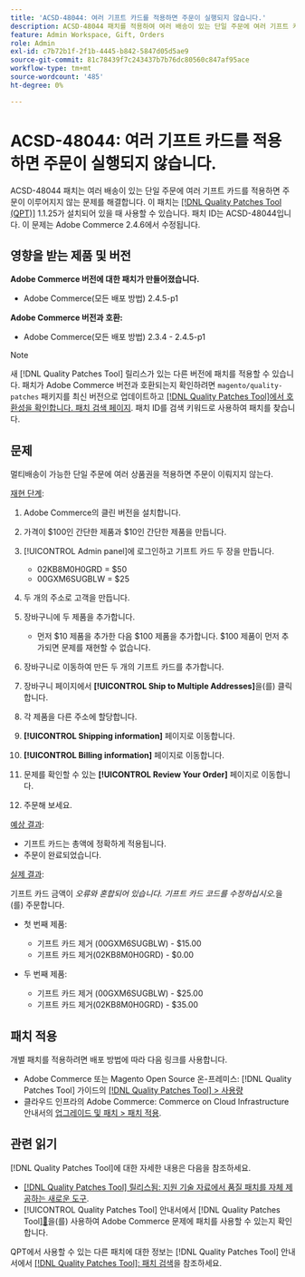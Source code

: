 ```yaml
---
title: 'ACSD-48044: 여러 기프트 카드를 적용하면 주문이 실행되지 않습니다.'
description: ACSD-48044 패치를 적용하여 여러 배송이 있는 단일 주문에 여러 기프트 카드를 적용하면 주문이 이루어지지 않는 Adobe Commerce 문제를 해결합니다.
feature: Admin Workspace, Gift, Orders
role: Admin
exl-id: c7b72b1f-2f1b-4445-b842-5847d05d5ae9
source-git-commit: 81c78439f7c243437b7b76dc80560c847af95ace
workflow-type: tm+mt
source-wordcount: '485'
ht-degree: 0%

---
```


# ACSD-48044: 여러 기프트 카드를 적용하면 주문이 실행되지 않습니다.

ACSD-48044 패치는 여러 배송이 있는 단일 주문에 여러 기프트 카드를 적용하면 주문이 이루어지지 않는 문제를 해결합니다. 이 패치는 [[!DNL Quality Patches Tool (QPT)]](https://experienceleague.adobe.com/en/docs/commerce-knowledge-base/kb/announcements/commerce-announcements/magento-quality-patches-released-new-tool-to-self-serve-quality-patches) 1.1.25가 설치되어 있을 때 사용할 수 있습니다. 패치 ID는 ACSD-48044입니다. 이 문제는 Adobe Commerce 2.4.6에서 수정됩니다.

## 영향을 받는 제품 및 버전

**Adobe Commerce 버전에 대한 패치가 만들어졌습니다.**

* Adobe Commerce(모든 배포 방법) 2.4.5-p1

**Adobe Commerce 버전과 호환:**

* Adobe Commerce(모든 배포 방법) 2.3.4 - 2.4.5-p1

>[!NOTE]
>
>새 [!DNL Quality Patches Tool] 릴리스가 있는 다른 버전에 패치를 적용할 수 있습니다. 패치가 Adobe Commerce 버전과 호환되는지 확인하려면 `magento/quality-patches` 패키지를 최신 버전으로 업데이트하고 [[!DNL Quality Patches Tool]에서 호환성을 확인합니다. 패치 검색 페이지](https://experienceleague.adobe.com/tools/commerce-quality-patches/index.html). 패치 ID를 검색 키워드로 사용하여 패치를 찾습니다.

## 문제

멀티배송이 가능한 단일 주문에 여러 상품권을 적용하면 주문이 이뤄지지 않는다.

<u>재현 단계</u>:

1. Adobe Commerce의 클린 버전을 설치합니다.
1. 가격이 $100인 간단한 제품과 $10인 간단한 제품을 만듭니다.
1. [!UICONTROL Admin panel]에 로그인하고 기프트 카드 두 장을 만듭니다.

   * 02KB8M0H0GRD = $50
   * 00GXM6SUGBLW = $25

1. 두 개의 주소로 고객을 만듭니다.
1. 장바구니에 두 제품을 추가합니다.

   * 먼저 $10 제품을 추가한 다음 $100 제품을 추가합니다. $100 제품이 먼저 추가되면 문제를 재현할 수 없습니다.

1. 장바구니로 이동하여 만든 두 개의 기프트 카드를 추가합니다.
1. 장바구니 페이지에서 **[!UICONTROL Ship to Multiple Addresses]**&#x200B;을(를) 클릭합니다.
1. 각 제품을 다른 주소에 할당합니다.
1. **[!UICONTROL Shipping information]** 페이지로 이동합니다.
1. **[!UICONTROL Billing information]** 페이지로 이동합니다.
1. 문제를 확인할 수 있는 **[!UICONTROL Review Your Order]** 페이지로 이동합니다.
1. 주문해 보세요.

<u>예상 결과</u>:

* 기프트 카드는 총액에 정확하게 적용됩니다.
* 주문이 완료되었습니다.

<u>실제 결과</u>:

기프트 카드 금액이 *오류와 혼합되어 있습니다. 기프트 카드 코드를 수정하십시오.*&#x200B;을(를) 주문합니다.

* 첫 번째 제품:

   * 기프트 카드 제거 (00GXM6SUGBLW) - $15.00
   * 기프트 카드 제거(02KB8M0H0GRD) - $0.00

* 두 번째 제품:

   * 기프트 카드 제거 (00GXM6SUGBLW) - $25.00
   * 기프트 카드 제거(02KB8M0H0GRD) - $35.00

## 패치 적용

개별 패치를 적용하려면 배포 방법에 따라 다음 링크를 사용합니다.

* Adobe Commerce 또는 Magento Open Source 온-프레미스: [!DNL Quality Patches Tool] 가이드의 [[!DNL Quality Patches Tool] > 사용량](/help/tools/quality-patches-tool/usage.md)
* 클라우드 인프라의 Adobe Commerce: Commerce on Cloud Infrastructure 안내서의 [업그레이드 및 패치 > 패치 적용](https://experienceleague.adobe.com/docs/commerce-cloud-service/user-guide/develop/upgrade/apply-patches.html).

## 관련 읽기

[!DNL Quality Patches Tool]에 대한 자세한 내용은 다음을 참조하세요.

* [[!DNL Quality Patches Tool] 릴리스됨: 지원 기술 자료에서 품질 패치를 자체 제공하는 새로운 도구](https://experienceleague.adobe.com/en/docs/commerce-knowledge-base/kb/announcements/commerce-announcements/magento-quality-patches-released-new-tool-to-self-serve-quality-patches).
* [!UICONTROL Quality Patches Tool] 안내서에서  [!DNL Quality Patches Tool][&#128279;](/help/tools/quality-patches-tool/patches-available-in-qpt/check-patch-for-magento-issue-with-magento-quality-patches.md)을(를) 사용하여 Adobe Commerce 문제에 패치를 사용할 수 있는지 확인합니다.


QPT에서 사용할 수 있는 다른 패치에 대한 정보는 [!DNL Quality Patches Tool] 안내서에서 [[!DNL Quality Patches Tool]: 패치 검색](https://experienceleague.adobe.com/tools/commerce-quality-patches/index.html)을 참조하세요.
